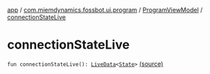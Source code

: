 [app](../../index.md) / [com.miemdynamics.fossbot.ui.program](../index.md) / [ProgramViewModel](index.md) / [connectionStateLive](./connection-state-live.md)

# connectionStateLive

`fun connectionStateLive(): `[`LiveData`](https://developer.android.com/reference/androidx/lifecycle/LiveData.html)`<`[`State`](../../com.miemdynamics.fossbot.network.service/-robot-service/-state/index.md)`>` [(source)](https://github.com/binyot/fossbot/tree/master/app/src/main/java/com/miemdynamics/fossbot/ui/program/ProgramViewModel.kt#L27)